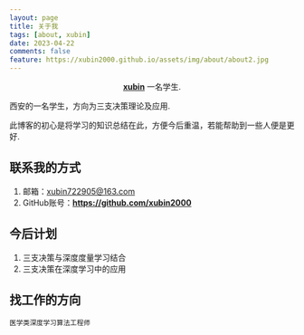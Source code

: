 ```yaml
---
layout: page
title: 关于我
tags: [about, xubin]
date: 2023-04-22
comments: false
feature: https://xubin2000.github.io/assets/img/about/about2.jpg
---
```


<center><a href="https://xubin2000.github.io"><b>xubin</b></a> 一名学生.</center>

西安的一名学生，方向为三支决策理论及应用.

此博客的初心是将学习的知识总结在此，方便今后重温，若能帮助到一些人便是更好.

## 联系我的方式

1. 邮箱：xubin722905@163.com
2. GitHub账号：<a href="https://github.com/xubin2000"><b>https://github.com/xubin2000</b></a> 


## 今后计划

1. 三支决策与深度度量学习结合
2. 三支决策在深度学习中的应用

## 找工作的方向

    医学类深度学习算法工程师


